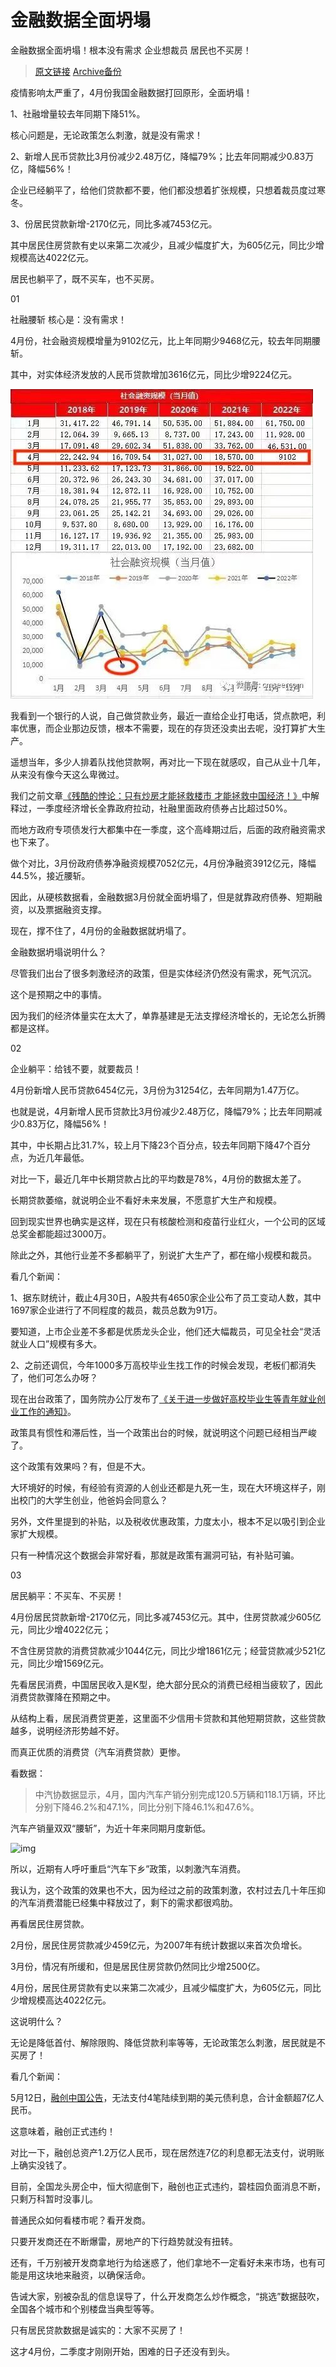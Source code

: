 # 金融数据全面坍塌

金融数据全面坍塌！根本没有需求 企业想裁员 居民也不买房！

> [原文链接](https://mp.weixin.qq.com/s/1BtaWmYtl6usa_jkkbYloA) [Archive备份](https://archive.ph/iqy9p)

疫情影响太严重了，4月份我国金融数据打回原形，全面坍塌！

1、社融增量较去年同期下降51%。

核心问题是，无论政策怎么刺激，就是没有需求！

2、新增人民币贷款比3月份减少2.48万亿，降幅79%；比去年同期减少0.83万亿，降幅56%！

企业已经躺平了，给他们贷款都不要，他们都没想着扩张规模，只想着裁员度过寒冬。

3、份居民贷款新增-2170亿元，同比多减7453亿元。

其中居民住房贷款有史以来第二次减少，且减少幅度扩大，为605亿元，同比少增规模高达4022亿元。

居民也躺平了，既不买车，也不买房。

01

社融腰斩 核心是：没有需求！

4月份，社会融资规模增量为9102亿元，比上年同期少9468亿元，较去年同期腰斩。

其中，对实体经济发放的人民币贷款增加3616亿元，同比少增9224亿元。

![img](imgs/社会融资规模.jpg)

我看到一个银行的人说，自己做贷款业务，最近一直给企业打电话，贷点款吧，利率优惠，而企业那边反馈，根本不需要，现在的存货还没卖出去呢，没打算扩大生产。

遥想当年，多少人排着队找他贷款啊，再对比一下现在就感叹，自己从业十几年，从来没有像今天这么卑微过。

我们之前文章[《残酷的悖论：只有炒房才能拯救楼市 才能拯救中国经济！》](https://www.163.com/dy/article/H4U1LAOR0539HG14.html)中解释过，一季度经济增长全靠政府拉动，社融里面政府债券占比超过50%。

而地方政府专项债发行大都集中在一季度，这个高峰期过后，后面的政府融资需求也下来了。

做个对比，3月份政府债券净融资规模7052亿元，4月份净融资3912亿元，降幅44.5%，接近腰斩。

因此，从硬核数据看，金融数据3月份就全面坍塌了，但是就靠政府债券、短期融资，以及票据融资支撑。

现在，撑不住了，4月份的金融数据就坍塌了。

金融数据坍塌说明什么？

尽管我们出台了很多刺激经济的政策，但是实体经济仍然没有需求，死气沉沉。

这个是预期之中的事情。

因为我们的经济体量实在太大了，单靠基建是无法支撑经济增长的，无论怎么折腾都是这样。

02

企业躺平：给钱不要，就要裁员！

4月份新增人民币贷款6454亿元，3月份为31254亿，去年同期为1.47万亿。

也就是说，4月新增人民币贷款比3月份减少2.48万亿，降幅79%；比去年同期减少0.83万亿，降幅56%！

其中，中长期占比31.7%，较上月下降23个百分点，较去年同期下降47个百分点，为近几年最低。

对比一下，最近几年中长期贷款占比的平均数是78%，4月份的数据太差了。

长期贷款萎缩，就说明企业不看好未来发展，不愿意扩大生产和规模。

回到现实世界也确实是这样，现在只有核酸检测和疫苗行业红火，一个公司的区域总奖金都能超过3000万。

除此之外，其他行业差不多都躺平了，别说扩大生产了，都在缩小规模和裁员。

看几个新闻：

1、据东财统计，截止4月30日，A股共有4650家企业公布了员工变动人数，其中1697家企业进行了不同程度的裁员，裁员总数为91万。

要知道，上市企业差不多都是优质龙头企业，他们还大幅裁员，可见全社会“灵活就业人口”规模有多大。

2、之前还调侃，今年1000多万高校毕业生找工作的时候会发现，老板们都消失了，他们可怎么办呀？

现在出台政策了，国务院办公厅发布了[《关于进一步做好高校毕业生等青年就业创业工作的通知》](http://www.gov.cn/zhengce/content/2022-05/13/content_5690111.htm)。

政策具有惯性和滞后性，当一个政策出台的时候，就说明这个问题已经相当严峻了。

这个政策有效果吗？有，但是不大。

大环境好的时候，有经验有资源的人创业还都是九死一生，现在大环境这样子，刚出校门的大学生创业，他爸妈会同意么？

另外，文件里提到的补贴，以及税收优惠政策，力度太小，根本不足以吸引到企业家扩大规模。

只有一种情况这个数据会非常好看，那就是政策有漏洞可钻，有补贴可骗。

03

居民躺平：不买车、不买房！

4月份居民贷款新增-2170亿元，同比多减7453亿元。其中，住房贷款减少605亿元，同比少增4022亿元；

不含住房贷款的消费贷款减少1044亿元，同比少增1861亿元；经营贷款减少521亿元，同比少增1569亿元。

先看居民消费，中国居民收入是K型，绝大部分民众的消费已经相当疲软了，因此消费贷款骤降在预期之中。

从结构上看，居民消费贷更差，这里面不少信用卡贷款和其他短期贷款，这些贷款越多，说明经济形势越不好。

而真正优质的消费贷（汽车消费贷款）更惨。

看数据：

>中汽协数据显示，4月，国内汽车产销分别完成120.5万辆和118.1万辆，环比分别下降46.2%和47.1%，同比分别下降46.1%和47.6%。

汽车产销量双双“腰斩”，为近十年来同期月度新低。

![img](2022年4月国内汽车市场销量情况.png)

所以，近期有人呼吁重启“汽车下乡”政策，以刺激汽车消费。

我认为，这个政策的效果也不大，因为经过之前的政策刺激，农村过去几十年压抑的汽车消费潜能已经集中释放过了，剩下的需求都很鸡肋。

再看居民住房贷款。

2月份，居民住房贷款减少459亿元，为2007年有统计数据以来首次负增长。

3月份，情况有所缓和，但是居民住房贷款仍然同比少增2500亿。

4月份，居民住房贷款有史以来第二次减少，且减少幅度扩大，为605亿元，同比少增规模高达4022亿元。

这说明什么？

无论是降低首付、解除限购、降低贷款利率等等，无论政策怎么刺激，居民就是不买房了！

看几个新闻：

5月12日，[融创中国公告](https://www.sunac.com.cn/upload/file/2022-05-12/e9968cd3-6f68-47c7-af2a-2a52b9ba43f0.pdf)，无法支付4笔陆续到期的美元债利息，合计金额超7亿人民币。

这意味着，融创正式违约！

对比一下，融创总资产1.2万亿人民币，现在居然连7亿的利息都无法支付，说明账上确实没钱了。

目前，全国龙头房企中，恒大彻底倒下，融创也正式违约，碧桂园负面消息不断，只剩万科暂时没事儿。

普通民众如何看楼市呢？看开发商。

只要开发商还在不断爆雷，房地产的下行趋势就没有扭转。

还有，千万别被开发商拿地行为给迷惑了，他们拿地不一定看好未来市场，也有可能是用这块地来融资，以确保活命。

告诫大家，别被杂乱的信息误导了，什么开发商怎么炒作概念，“挑选”数据鼓吹，全国各个城市和个别楼盘当典型等等。

只有居民贷款数据是诚实的：大家不买房了！

这才4月份，二季度才刚刚开始，困难的日子还没有到头。
